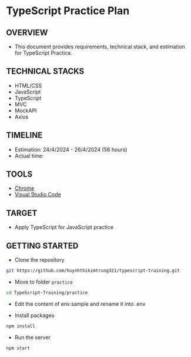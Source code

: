 # TypeScript Practice Plan

## OVERVIEW

- This document provides requirements, technical stack, and estimation for TypeScript Practice.

## TECHNICAL STACKS

- HTML/CSS
- JavaScript
- TypeScript
- MVC
- MockAPI
- Axios

## TIMELINE

- Estimation: 24/4/2024 - 26/4/2024 (56 hours)
- Actual time:

## TOOLS

- [Chrome](https://www.google.com/chrome/)
- [Visual Studio Code](https://code.visualstudio.com/)

## TARGET

- Apply TypeScript for JavaScript practice

## GETTING STARTED

- Clone the repository

```bash
git https://github.com/huynhthikimtrung321/typescript-training.git
```

- Move to folder `practice`

```bash
cd TypeScript-Training/practice
```

- Edit the content of env.sample and rename it into .env

- Install packages

```bash
npm install
```

- Run the server

```bash
npm start
```
